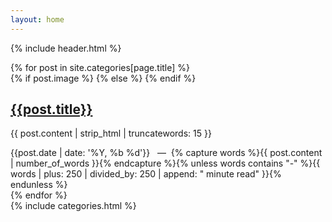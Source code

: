 ```yaml
---
layout: home
---
```

{% include header.html %}
<div class="c-posts o-opacity">
  {% for post in site.categories[page.title] %}
  <article class="c-post">
    {% if post.image %}
    <a class="c-post-thumbnail" style="background-image: url({{"/images/" | prepend: site.baseurl | append : post.image}})"
      href="{{post.url | prepend: site.baseurl}}"></a>
    {% else %} {% endif %}
    <div class="c-post-content">
      <h2 class="c-post-title">
        <a href="{{post.url | prepend: site.baseurl}}">{{post.title}}</a>
      </h2>
      <p>{{ post.content | strip_html | truncatewords: 15 }}</p>
      <span class="c-post-date">{{post.date | date: '%Y, %b %d'}}&nbsp;&nbsp;&nbsp;—&nbsp;</span>
      <span class="c-post-words">{% capture words %}{{ post.content | number_of_words }}{% endcapture %}{% unless words contains "-" %}{{ words | plus:
        250 | divided_by: 250 | append: " minute read" }}{% endunless %}</span>
    </div>
  </article>
  {% endfor %}
</div> <!-- /.c-posts -->
{% include categories.html %}